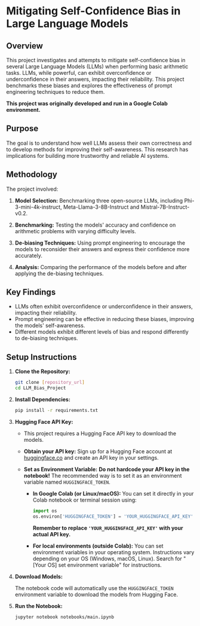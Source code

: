 # Mitigating Self-Confidence Bias in Large Language Models

## Overview

This project investigates and attempts to mitigate self-confidence bias in several Large Language Models (LLMs) when performing basic arithmetic tasks. LLMs, while powerful, can exhibit overconfidence or underconfidence in their answers, impacting their reliability. This project benchmarks these biases and explores the effectiveness of prompt engineering techniques to reduce them.

**This project was originally developed and run in a Google Colab environment.**

## Purpose

The goal is to understand how well LLMs assess their own correctness and to develop methods for improving their self-awareness. This research has implications for building more trustworthy and reliable AI systems.

## Methodology

The project involved:

1.  **Model Selection:**  Benchmarking three open-source LLMs, including Phi-3-mini-4k-instruct, Meta-Llama-3-8B-Instruct and Mistral-7B-Instruct-v0.2.

2.  **Benchmarking:** Testing the models' accuracy and confidence on arithmetic problems with varying difficulty levels.

3.  **De-biasing Techniques:**  Using prompt engineering to encourage the models to reconsider their answers and express their confidence more accurately.

4.  **Analysis:** Comparing the performance of the models before and after applying the de-biasing techniques.

## Key Findings

*   LLMs often exhibit overconfidence or underconfidence in their answers, impacting their reliability.
*   Prompt engineering can be effective in reducing these biases, improving the models' self-awareness.
*   Different models exhibit different levels of bias and respond differently to de-biasing techniques.

## Setup Instructions

1.  **Clone the Repository:**

    ```bash
    git clone [repository_url]
    cd LLM_Bias_Project
    ```

2.  **Install Dependencies:**

    ```bash
    pip install -r requirements.txt
    ```

3.  **Hugging Face API Key:**

    *   This project requires a Hugging Face API key to download the models.
    *   **Obtain your API key:**  Sign up for a Hugging Face account at [huggingface.co](https://huggingface.co) and create an API key in your settings.
    *   **Set as Environment Variable:**  **Do not hardcode your API key in the notebook!** The recommended way is to set it as an environment variable named `HUGGINGFACE_TOKEN`.

        *   **In Google Colab (or Linux/macOS):**  You can set it directly in your Colab notebook or terminal session using:

            ```python
            import os
            os.environ['HUGGINGFACE_TOKEN'] = 'YOUR_HUGGINGFACE_API_KEY' # Replace with your actual key
            ```
            **Remember to replace `'YOUR_HUGGINGFACE_API_KEY'` with your actual API key.**

        *   **For local environments (outside Colab):**  You can set environment variables in your operating system.  Instructions vary depending on your OS (Windows, macOS, Linux). Search for "[Your OS] set environment variable" for instructions.

4.  **Download Models:**

    The notebook code will automatically use the `HUGGINGFACE_TOKEN` environment variable to download the models from Hugging Face.

5.  **Run the Notebook:**

    ```bash
    jupyter notebook notebooks/main.ipynb
    ```
